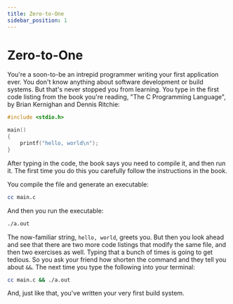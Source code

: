 ```yaml
---
title: Zero-to-One
sidebar_position: 1
---
```


# Zero-to-One

You're a soon-to-be an intrepid programmer writing your first application ever. You don't know anything about software development or build systems. But that's never stopped you from learning. You type in the first code listing from the book you're reading, "The C Programming Language", by Brian Kernighan and Dennis Ritchie:

```c title="main.c"
#include <stdio.h>

main()
{
    printf("hello, world\n");
}
```

After typing in the code, the book says you need to compile it, and then run it. The first time you do this you carefully follow the instructions in the book.

You compile the file and generate an executable:
```sh
cc main.c
```

And then you run the executable:
```sh
./a.out
```

The now-familiar string, `hello, world`, greets you. But then you look ahead and see that there are two more code listings that modify the same file, and then two exercises as well. Typing that a bunch of times is going to get tedious. So you ask your friend how shorten the command and they tell you about `&&`. The next time you type the following into your terminal:

```sh
cc main.c && ./a.out
```

And, just like that, you've written your very first build system.